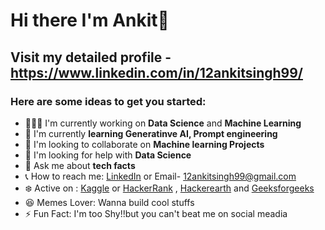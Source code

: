 # Hi there I'm Ankit👋

## Visit my detailed profile - https://www.linkedin.com/in/12ankitsingh99/

### Here are some ideas to get you started:

- 🧑🏽‍💻 I'm currently working on **Data Science** and **Machine Learning**
- 🌱 I'm currently __learning Generatinve AI, Prompt engineering__
- 🤝 I'm looking to collaborate on **Machine learning Projects**
- 👀 I'm looking for help with __Data Science__
- 💭 Ask me about __tech facts__
- 📞 How to reach me: [LinkedIn](https://https://www.linkedin.com/in/12ankitsingh99/) or Email- 12ankitsingh99@gmail.com
- ❄️ Active on : [Kaggle](https://www.kaggle.com/ankitsingh1299/) or [HackerRank](https://www.hackerrank.com/profile/12ankitsingh99/) , [Hackerearth](https://www.hackerearth.com/@12ankitsingh99) and [Geeksforgeeks](https://auth.geeksforgeeks.org/user/12ankitsingh99/)
- 😆 Memes Lover: Wanna build cool stuffs
- ⚡️ Fun Fact: I'm too Shy!!but you can't beat me on social meadia
